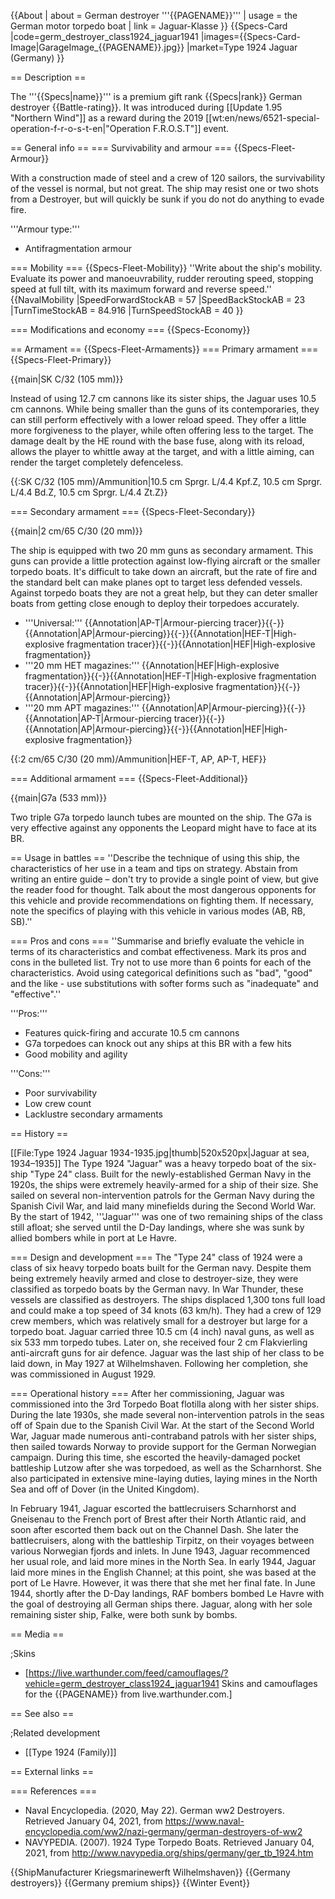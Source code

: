 {{About
| about = German destroyer '''{{PAGENAME}}'''
| usage = the German motor torpedo boat
| link = Jaguar-Klasse
}}
{{Specs-Card
|code=germ_destroyer_class1924_jaguar1941
|images={{Specs-Card-Image|GarageImage_{{PAGENAME}}.jpg}}
|market=Type 1924 Jaguar (Germany)
}}

== Description ==
<!-- ''In the first part of the description, cover the history of the ship's creation and military application. In the second part, tell the reader about using this ship in the game. Add a screenshot: if a beginner player has a hard time remembering vehicles by name, a picture will help them identify the ship in question.'' -->
The '''{{Specs|name}}''' is a premium gift rank {{Specs|rank}} German destroyer {{Battle-rating}}. It was introduced during [[Update 1.95 "Northern Wind"]] as a reward during the 2019 [[wt:en/news/6521-special-operation-f-r-o-s-t-en|"Operation F.R.O.S.T"]] event.

== General info ==
=== Survivability and armour ===
{{Specs-Fleet-Armour}}
<!-- ''Talk about the vehicle's armour. Note the most well-defended and most vulnerable zones, e.g. the ammo magazine. Evaluate the composition of components and assemblies responsible for movement and manoeuvrability. Evaluate the survivability of the primary and secondary armaments separately. Don't forget to mention the size of the crew, which plays an important role in fleet mechanics. Save tips on preserving survivability for the "Usage in battles" section. If necessary, use a graphical template to show the most well-protected or most vulnerable points in the armour.'' -->
With a construction made of steel and a crew of 120 sailors, the survivability of the vessel is normal, but not great. The ship may resist one or two shots from a Destroyer, but will quickly be sunk if you do not do anything to evade fire.

'''Armour type:'''

* Antifragmentation armour

=== Mobility ===
{{Specs-Fleet-Mobility}}
''Write about the ship's mobility. Evaluate its power and manoeuvrability, rudder rerouting speed, stopping speed at full tilt, with its maximum forward and reverse speed.''
{{NavalMobility
|SpeedForwardStockAB = 57
|SpeedBackStockAB = 23
|TurnTimeStockAB = 84.916
|TurnSpeedStockAB = 40
}}

=== Modifications and economy ===
{{Specs-Economy}}

== Armament ==
{{Specs-Fleet-Armaments}}
=== Primary armament ===
{{Specs-Fleet-Primary}}
<!-- ''Provide information about the characteristics of the primary armament. Evaluate their efficacy in battle based on their reload speed, ballistics and the capacity of their shells. Add a link to the main article about the weapon: <code><nowiki>{{main|Weapon name (calibre)}}</nowiki></code>. Broadly describe the ammunition available for the primary armament, and provide recommendations on how to use it and which ammunition to choose.'' -->
{{main|SK C/32 (105 mm)}}

Instead of using 12.7 cm cannons like its sister ships, the Jaguar uses 10.5 cm cannons. While being smaller than the guns of its contemporaries, they can still perform effectively with a lower reload speed. They offer a little more forgiveness to the player, while often offering less to the target. The damage dealt by the HE round with the base fuse, along with its reload, allows the player to whittle away at the target, and with a little aiming, can render the target completely defenceless.

{{:SK C/32 (105 mm)/Ammunition|10.5 cm Sprgr. L/4.4 Kpf.Z, 10.5 cm Sprgr. L/4.4 Bd.Z, 10.5 cm Sprgr. L/4.4 Zt.Z}}

=== Secondary armament ===
{{Specs-Fleet-Secondary}}
<!-- ''Some ships are fitted with weapons of various calibres. Secondary armaments are defined as weapons chosen with the control <code>Select secondary weapon</code>. Evaluate the secondary armaments and give advice on how to use them. Describe the ammunition available for the secondary armament. Provide recommendations on how to use them and which ammunition to choose. Remember that any anti-air armament, even heavy calibre weapons, belong in the next section. If there is no secondary armament, remove this section.'' -->
{{main|2 cm/65 C/30 (20 mm)}}

The ship is equipped with two 20 mm guns as secondary armament. This guns can provide a little protection against low-flying aircraft or the smaller torpedo boats. It's difficult to take down an aircraft, but the rate of fire and the standard belt can make planes opt to target less defended vessels. Against torpedo boats they are not a great help, but they can deter smaller boats from getting close enough to deploy their torpedoes accurately.

* '''Universal:''' {{Annotation|AP-T|Armour-piercing tracer}}{{-}}{{Annotation|AP|Armour-piercing}}{{-}}{{Annotation|HEF-T|High-explosive fragmentation tracer}}{{-}}{{Annotation|HEF|High-explosive fragmentation}}
* '''20 mm HET magazines:''' {{Annotation|HEF|High-explosive fragmentation}}{{-}}{{Annotation|HEF-T|High-explosive fragmentation tracer}}{{-}}{{Annotation|HEF|High-explosive fragmentation}}{{-}}{{Annotation|AP|Armour-piercing}}
* '''20 mm APT magazines:''' {{Annotation|AP|Armour-piercing}}{{-}}{{Annotation|AP-T|Armour-piercing tracer}}{{-}}{{Annotation|AP|Armour-piercing}}{{-}}{{Annotation|HEF|High-explosive fragmentation}}

{{:2 cm/65 C/30 (20 mm)/Ammunition|HEF-T, AP, AP-T, HEF}}

=== Additional armament ===
{{Specs-Fleet-Additional}}
<!-- ''Describe the available additional armaments of the ship: depth charges, mines, torpedoes. Talk about their positions, available ammunition and launch features such as dead zones of torpedoes. If there is no additional armament, remove this section.'' -->
{{main|G7a (533 mm)}}

Two triple G7a torpedo launch tubes are mounted on the ship. The G7a is very effective against any opponents the Leopard might have to face at its BR.

== Usage in battles ==
''Describe the technique of using this ship, the characteristics of her use in a team and tips on strategy. Abstain from writing an entire guide – don't try to provide a single point of view, but give the reader food for thought. Talk about the most dangerous opponents for this vehicle and provide recommendations on fighting them. If necessary, note the specifics of playing with this vehicle in various modes (AB, RB, SB).''

=== Pros and cons ===
''Summarise and briefly evaluate the vehicle in terms of its characteristics and combat effectiveness. Mark its pros and cons in the bulleted list. Try not to use more than 6 points for each of the characteristics. Avoid using categorical definitions such as "bad", "good" and the like - use substitutions with softer forms such as "inadequate" and "effective".''

'''Pros:'''

* Features quick-firing and accurate 10.5 cm cannons
* G7a torpedoes can knock out any ships at this BR with a few hits
* Good mobility and agility

'''Cons:'''

* Poor survivability
* Low crew count
* Lacklustre secondary armaments

== History ==
<!-- ''Describe the history of the creation and combat usage of the ship in more detail than in the introduction. If the historical reference turns out to be too long, take it to a separate article, taking a link to the article about the ship and adding a block "/History" (example: <nowiki>https://wiki.warthunder.com/(Ship-name)/History</nowiki>) and add a link to it here using the <code>main</code> template. Be sure to reference text and sources by using <code><nowiki><ref></ref></nowiki></code>, as well as adding them at the end of the article with <code><nowiki><references /></nowiki></code>. This section may also include the ship's dev blog entry (if applicable) and the in-game encyclopedia description (under <code><nowiki>=== In-game description ===</nowiki></code>, also if applicable).'' -->
[[File:Type 1924 Jaguar 1934-1935.jpg|thumb|520x520px|Jaguar at sea, 1934–1935]]
The Type 1924 "Jaguar" was a heavy torpedo boat of the six-ship "Type 24" class. Built for the newly-established German Navy in the 1920s, the ships were extremely heavily-armed for a ship of their size. She sailed on several non-intervention patrols for the German Navy during the Spanish Civil War, and laid many minefields during the Second World War. By the start of 1942, '''Jaguar''' was one of two remaining ships of the class still afloat; she served until the D-Day landings, where she was sunk by allied bombers while in port at Le Havre.

=== Design and development ===
The "Type 24" class of 1924 were a class of six heavy torpedo boats built for the German navy. Despite them being extremely heavily armed and close to destroyer-size, they were classified as torpedo boats by the German navy. In War Thunder, these vessels are classified as destroyers. The ships displaced 1,300 tons full load and could make a top speed of 34 knots (63 km/h). They had a crew of 129 crew members, which was relatively small for a destroyer but large for a torpedo boat. Jaguar carried three 10.5 cm (4 inch) naval guns, as well as six 533 mm torpedo tubes. Later on, she received four 2 cm Flakvierling anti-aircraft guns for air defence. Jaguar was the last ship of her class to be laid down, in May 1927 at Wilhelmshaven. Following her completion, she was commissioned in August 1929.

=== Operational history ===
After her commissioning, Jaguar was commissioned into the 3rd Torpedo Boat flotilla along with her sister ships. During the late 1930s, she made several non-intervention patrols in the seas off of Spain due to the Spanish Civil War. At the start of the Second World War, Jaguar made numerous anti-contraband patrols with her sister ships, then sailed towards Norway to provide support for the German Norwegian campaign. During this time, she escorted the heavily-damaged pocket battleship Lutzow after she was torpedoed, as well as the Scharnhorst. She also participated in extensive mine-laying duties, laying mines in the North Sea and off of Dover (in the United Kingdom).

In February 1941, Jaguar escorted the battlecruisers Scharnhorst and Gneisenau to the French port of Brest after their North Atlantic raid, and soon after escorted them back out on the Channel Dash. She later the battlecruisers, along with the battleship Tirpitz, on their voyages between various Norwegian fjords and inlets. In June 1943, Jaguar recommenced her usual role, and laid more mines in the North Sea. In early 1944, Jaguar laid more mines in the English Channel; at this point, she was based at the port of Le Havre. However, it was there that she met her final fate. In June 1944, shortly after the D-Day landings, RAF bombers bombed Le Havre with the goal of destroying all German ships there. Jaguar, along with her sole remaining sister ship, Falke, were both sunk by bombs.

== Media ==
<!-- ''Excellent additions to the article would be video guides, screenshots from the game, and photos.'' -->

;Skins

* [https://live.warthunder.com/feed/camouflages/?vehicle=germ_destroyer_class1924_jaguar1941 Skins and camouflages for the {{PAGENAME}} from live.warthunder.com.]

== See also ==
<!-- ''Links to articles on the War Thunder Wiki that you think will be useful for the reader, for example:''
* ''reference to the series of the ship;''
* ''links to approximate analogues of other nations and research trees.'' -->

;Related development

* [[Type 1924 (Family)]]

== External links ==
<!-- ''Paste links to sources and external resources, such as:''
* ''topic on the official game forum;''
* ''other literature.'' -->

=== References ===

* Naval Encyclopedia. (2020, May 22). German ww2 Destroyers. Retrieved January 04, 2021, from <nowiki>https://www.naval-encyclopedia.com/ww2/nazi-germany/german-destroyers-of-ww2</nowiki>
* NAVYPEDIA. (2007). 1924 Type Torpedo Boats. Retrieved January 04, 2021, from <nowiki>http://www.navypedia.org/ships/germany/ger_tb_1924.htm</nowiki>

{{ShipManufacturer Kriegsmarinewerft Wilhelmshaven}}
{{Germany destroyers}}
{{Germany premium ships}}
{{Winter Event}}